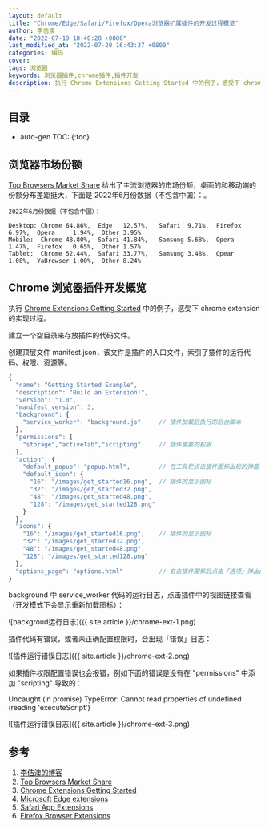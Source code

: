 ```yaml
---
layout: default
title: "Chrome/Edge/Safari/Firefox/Opera浏览器扩展插件的开发过程概览"
author: 李佶澳
date: "2022-07-19 18:40:28 +0800"
last_modified_at: "2022-07-20 16:43:37 +0800"
categories: 编码
cover:
tags: 浏览器
keywords: 浏览器插件,chrome插件,插件开发
description: 执行 Chrome Extensions Getting Started 中的例子，感受下 chrome extension 的实现过程
---
```


## 目录

* auto-gen TOC:
{:toc}

## 浏览器市场份额

[Top Browsers Market Share][2] 给出了主流浏览器的市场份额，桌面的和移动端的份额分布差距挺大，下面是 2022年6月份数据（不包含中国）：。


```
2022年6月份数据（不包含中国）：

Desktop: Chrome 64.86%,  Edge   12.57%,   Safari  9.71%,  Firefox 6.97%,  Opera     1.94%,  Other 3.95%
Mobile:  Chrome 48.80%,  Safari 41.84%,   Samsung 5.68%,  Opera   1.47%,  Firefox   0.65%,  Other 1.57%
Tablet:  Chrome 52.44%,  Safari 33.77%,   Samsung 3.48%,  Opear   1.08%,  YaBrowser 1.00%,  Other 8.24%
```

## Chrome 浏览器插件开发概览

执行 [Chrome Extensions Getting Started][3] 中的例子，感受下 chrome extension 的实现过程。

建立一个空目录来存放插件的代码文件。

创建顶层文件 manifest.json，该文件是插件的入口文件，索引了插件的运行代码、权限、资源等。

```js
{
  "name": "Getting Started Example",
  "description": "Build an Extension!",
  "version": "1.0",
  "manifest_version": 3,
  "background": {  
    "service_worker": "background.js"     // 插件加载后执行的后台脚本
  },
  "permissions": [
    "storage","activeTab","scripting"     // 插件需要的权限
  ],
  "action": {
    "default_popup": "popup.html",        // 在工具栏点击插件图标出现的弹窗
    "default_icon": {
      "16": "/images/get_started16.png",  // 插件的显示图标
      "32": "/images/get_started32.png",
      "48": "/images/get_started48.png",
      "128": "/images/get_started128.png"
    }
  },
  "icons": {
    "16": "/images/get_started16.png",    // 插件的显示图标
    "32": "/images/get_started32.png",
    "48": "/images/get_started48.png",
    "128": "/images/get_started128.png"
  },
  "options_page": "options.html"          // 右击插件图标后点击「选项」弹出的插件配置页面
}
```

background 中 service_worker 代码的运行日志，点击插件中的视图链接查看（开发模式下会显示重新加载图标）：

![backgroud运行日志]({{ site.article }}/chrome-ext-1.png)


插件代码有错误，或者未正确配置权限时，会出现「错误」日志：

![插件运行错误日志]({{ site.article }}/chrome-ext-2.png)


如果插件权限配置错误也会报错，例如下面的错误是没有在 "permissions" 中添加 "scripting" 导致的：

Uncaught (in promise) TypeError: Cannot read properties of undefined (reading 'executeScript')

![插件运行错误日志]({{ site.article }}/chrome-ext-3.png)


## 参考

1. [李佶澳的博客][1]
2. [Top Browsers Market Share][2]
3. [Chrome Extensions Getting Started][3]
4. [Microsoft Edge extensions][4]
5. [Safari App Extensions][5]
6. [Firefox Browser Extensions][6]

[1]: https://www.lijiaocn.com "李佶澳的博客"
[2]: https://www.similarweb.com/browsers/ "Top Browsers Market Share"
[3]: https://developer.chrome.com/docs/extensions/mv3/getstarted/ "Chrome Extensions Getting Started"
[4]: https://docs.microsoft.com/en-us/microsoft-edge/extensions-chromium/ "Microsoft Edge extensions"
[5]: https://developer.apple.com/documentation/safariservices/safari_app_extensions "Safari App Extensions"
[6]: https://developer.mozilla.org/en-US/docs/Mozilla/Add-ons/WebExtensions "Firefox Browser Extensions"
